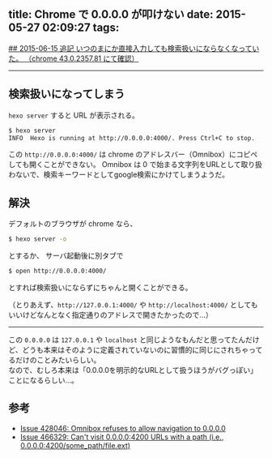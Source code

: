 title: Chrome で 0.0.0.0 が叩けない
date: 2015-05-27 02:09:27
tags:
---
<ins>
## 2015-06-15 追記
いつのまにか直接入力しても検索扱いにならなくなっていた。  
（chrome 43.0.2357.81 にて確認）
</ins>

___

## 検索扱いになってしまう

`hexo server` すると URL が表示される。

``` bash
$ hexo server
INFO  Hexo is running at http://0.0.0.0:4000/. Press Ctrl+C to stop.
```

この `http://0.0.0.0:4000/` は chrome のアドレスバー（Omnibox）にコピペしても開くことができない。
Omnibox は 0 で始まる文字列をURLとして取り扱わないで、検索キーワードとしてgoogle検索にかけてしまうようだ。

## 解決

デフォルトのブラウザが chrome なら、

``` bash
$ hexo server -o
```

とするか、
サーバ起動後に別タブで

``` bash
$ open http://0.0.0.0:4000/
```

とすれば検索扱いにならずにちゃんと開くことができる。

（とりあえず、`http://127.0.0.1:4000/` や `http://localhost:4000/` としてもいいけどなんとなく指定通りのアドレスで開きたかったので...）

___

この `0.0.0.0` は `127.0.0.1` や `localhost` と同じようなもんだと思ってたんだけど、どうも本来はそのように定義されていないのに習慣的に同じにされちゃってるだけのことみたいらしい。  
なので、むしろ本来は「0.0.0.0を明示的なURLとして扱うほうがバグっぽい」ことになるらしい…。

## 参考

- [Issue 428046:  Omnibox refuses to allow navigation to 0.0.0.0](https://code.google.com/p/chromium/issues/detail?id=428046)
- [Issue 466329: Can't visit 0.0.0.0:4200 URLs with a path (i.e., 0.0.0.0:4200/some_path/file.ext)](https://code.google.com/p/chromium/issues/detail?id=466329)
